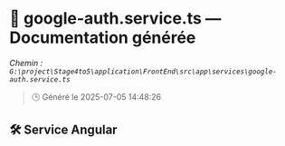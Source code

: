 # 📄 google-auth.service.ts — Documentation générée
*Chemin : `G:\project\Stage4to5\application\FrontEnd\src\app\services\google-auth.service.ts`*

> 🕒 Généré le 2025-07-05 14:48:26

## 🛠️ Service Angular
